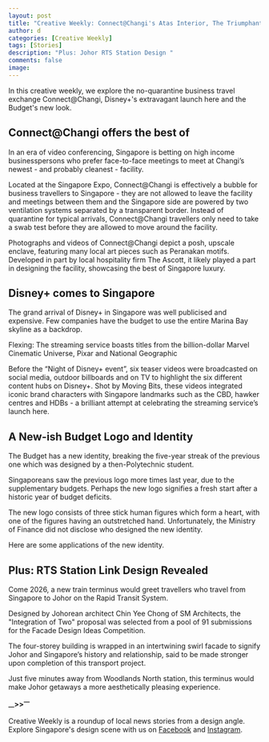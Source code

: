 ```yaml
---
layout: post
title: "Creative Weekly: Connect@Changi's Atas Interior, The Triumphant Arrival of Disney+, A New Budget Identity"
author: d
categories: [Creative Weekly]
tags: [Stories]
description: "Plus: Johor RTS Station Design "
comments: false
image: 
---
```


In this creative weekly, we explore the no-quarantine business travel exchange Connect@Changi, Disney+'s extravagant launch here and the Budget's new look. 

<h2>Connect@Changi offers the best of </h2>
In an era of video conferencing, Singapore is betting on high income businesspersons who prefer face-to-face meetings to meet at Changi’s newest - and probably cleanest - facility. 

Located at the Singapore Expo, Connect@Changi is effectively a bubble for business travellers to Singapore - they are not allowed to leave the facility and meetings between them and the Singapore side are powered by two ventilation systems separated by a transparent border. Instead of quarantine for typical arrivals, Connect@Changi travellers only need to take a swab test before they are allowed to move around the facility. 

Photographs and videos of Connect@Changi depict a posh, upscale enclave, featuring many local art pieces such as Peranakan motifs. Developed in part by local hospitality firm The Ascott, it likely played a part in designing the facility, showcasing the best of Singapore luxury.

<h2>Disney+ comes to Singapore</h2>
The grand arrival of Disney+ in Singapore was well publicised and expensive. Few companies have the budget to use the entire Marina Bay skyline as a backdrop. 

Flexing: The streaming service boasts titles from the billion-dollar Marvel Cinematic Universe, Pixar and National Geographic

Before the “Night of Disney+ event”, six teaser videos were broadcasted on social media, outdoor billboards and on TV to highlight the six different content hubs on Disney+. Shot by Moving Bits, these videos integrated iconic brand characters with Singapore landmarks such as the CBD, hawker centres and HDBs - a brilliant attempt at celebrating the streaming service’s launch here. 

<h2>A New-ish Budget Logo and Identity</h2>
The Budget has a new identity, breaking the five-year streak of the previous one which was designed by a then-Polytechnic student. 

Singaporeans saw the previous logo more times last year, due to the supplementary budgets. Perhaps the new logo signifies a fresh start after a historic year of budget deficits. 

The new logo consists of three stick human figures which form a heart, with one of the figures having an outstretched hand. Unfortunately, the Ministry of Finance did not disclose who designed the new identity.

Here are some applications of the new identity.

<h2>Plus: RTS Station Link Design Revealed</h2>

Come 2026, a new train terminus would greet travellers who travel from Singapore to Johor on the Rapid Transit System.  

Designed by Johorean architect Chin Yee Chong of SM Architects, the "Integration of Two" proposal was selected from a pool of 91 submissions for the Facade Design Ideas Competition. 

The four-storey building is wrapped in an intertwining swirl facade to signify Johor and Singapore’s history and relationship, said to be made stronger upon completion of this transport project. 

Just five minutes away from Woodlands North station, this terminus would make Johor getaways a more aesthetically pleasing experience.

<strong><sub>—</sub>><sub></sub>><sup>—</sup></strong>

Creative Weekly is a roundup of local news stories from a design angle. Explore Singapore's design scene with us on <a href="https://www.facebook.com/designinsingapore/">Facebook</a> and <a href="https://www.instagram.com/designinsingapore/">Instagram</a>. 

